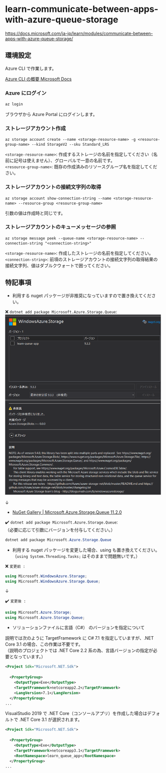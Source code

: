 ﻿# learn-communicate-between-apps-with-azure-queue-storage

https://docs.microsoft.com/ja-jp/learn/modules/communicate-between-apps-with-azure-queue-storage/

## 環境設定

Azure CLI で作業します。  

[Azure CLI の概要 Microsoft Docs](https://docs.microsoft.com/ja-jp/cli/azure/?view=azure-cli-latest)  

### Azure にログイン

```powershell
az login
```

ブラウザから Azure Portal にログインします。  

### ストレージアカウント作成

```powerhsell
az storage account create --name <storage-resource-name> -g <resource-group-name> --kind StorageV2 --sku Standard_LRS
```

``<storage-resource-name>``: 作成するストレージの名前を指定してください（名前に記号は使えません）、グローバルで一意の名前です。  
``<resource-group-name>``: 既存の作成済みのリソースグループ名を指定してください。  


### ストレージアカウントの接続文字列の取得

```powerhsell
az storage account show-connection-string --name <storage-resource-name> --resource-group <resource-group-name>
```

引数の値は作成時と同じです。


### ストレージアカウントのキューメッセージの参照

```pwershell
az storage message peek --queue-name <storage-resource-name> --connection-string "<connection-string>"
```

``<storage-resource-name>``: 作成したストレージの名前を指定してください。  
``<connection-string>``:  前項のストレージアカウントの接続文字列の取得結果の接続文字列、値はダブルクウォートで囲ってください。  



## 特記事項

* 利用する nuget パッケージが非推奨になっていますので置き換えてください。  

:x: ``dotnet add package Microsoft.Azure.Storage.Queue``:  
![WindowsAzure.Storage](learn-queue-app-01.png)  


↓    

* [NuGet Gallery | Microsoft.Azure.Storage.Queue 11.2.0](https://www.nuget.org/packages/Microsoft.Azure.Storage.Queue/11.2.0?_src=template)

:heavy_check_mark: ``dotnet add package Microsoft.Azure.Storage.Queue``:  
（必要に応じて引数にバージョンを付与してください。）  

```powershell
dotnet add package Microsoft.Azure.Storage.Queue
```


* 利用する nuget パッケージを変更した場合、using も置き換えてください。  
（``using System.Threading.Tasks;`` はそのままで問題無いです。）    

:x: ``変更前 : ``

```csharp
using Microsoft.WindowsAzure.Storage;
using Microsoft.WindowsAzure.Storage.Queue;
```

↓    

:heavy_check_mark: ``変更後 : ``

```csharp
using Microsoft.Azure.Storage;
using Microsoft.Azure.Storage.Queue;
```


* ソリューションファイルに言語（C#） のバージョンを指定について

説明では次のように TargetFramework に C# 7.1 を指定していますが、.NET Core 3.1 の場合、この作業は不要です。  
（説明のプロジェクトでは .NET Core 2.2 系の為、言語バージョンの指定が必要となっています。）  

```xml
<Project Sdk="Microsoft.NET.Sdk">

  <PropertyGroup>
    <OutputType>Exe</OutputType>
    <TargetFramework>netcoreapp2.2</TargetFramework>
    <LangVersion>7.1</LangVersion> 
  </PropertyGroup>
...
```

VisualStudio 2019 で .NET Core（コンソールアプリ）を作成した場合はデフォルトで .NET Core 3.1 が選択されます。  

```xml
<Project Sdk="Microsoft.NET.Sdk">

  <PropertyGroup>
    <OutputType>Exe</OutputType>
    <TargetFramework>netcoreapp3.1</TargetFramework>
    <RootNamespace>learn_queue_app</RootNamespace>
  </PropertyGroup>
...
```


